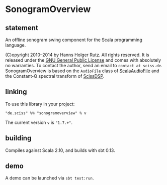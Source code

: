 # SonogramOverview

## statement

An offline sonogram swing component for the Scala programming language.

(C)opyright 2010&ndash;2014 by Hanns Holger Rutz. All rights reserved. It is released under the [GNU General Public License](https://raw.github.com/Sciss/SonogramOverview/master/LICENSE) and comes with absolutely no warranties. To contact the author, send an email to `contact at sciss.de`. SonogramOverview is based on the `AudioFile` class of [ScalaAudioFile](http://github.com/Sciss/ScalaAudioFile) and the Constant-Q spectral transform of [ScissDSP](http://github.com/Sciss/ScissDSP).

## linking

To use this library in your project:

    "de.sciss" %% "sonogramoverview" % v

The current version `v` is `"1.7.+"`.

## building

Compiles against Scala 2.10, and builds with sbt 0.13.

## demo

A demo can be launched via `sbt test:run`.

